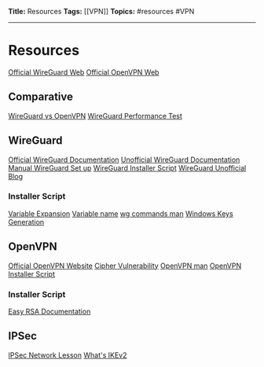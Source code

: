 **Title:** Resources
**Tags:** [[VPN]]
**Topics:** #resources #VPN

---
# Resources
[Official WireGuard Web](https://www.wireguard.com/)
[Official OpenVPN Web](https://openvpn.net/)

## Comparative
[WireGuard vs OpenVPN](https://restoreprivacy.com/vpn/wireguard-vs-openvpn/)
[WireGuard Performance Test](https://www.wireguard.com/performance/)

## WireGuard
[Official WireGuard Documentation](https://www.wireguard.com/)
[Unofficial WireGuard Documentation](https://github.com/pirate/wireguard-docs)
[Manual WireGuard Set up](https://www.digitalocean.com/community/tutorials/how-to-set-up-wireguard-on-ubuntu-20-04)
[WireGuard Installer Script](https://github.com/angristan/wireguard-install)
[WireGuard Unofficial Blog](https://www.procustodibus.com/blog/)

### Installer Script
[Variable Expansion](https://stackoverflow.com/questions/8515411/what-is-indirect-expansion-what-does-var-mean)
[Variable name](https://stackoverflow.com/questions/2634590/using-a-variable-to-refer-to-another-variable-in-bash)
[wg commands man](https://git.zx2c4.com/wireguard-tools/about/src/man/wg.8)
[Windows Keys Generation](https://www.smarthomebeginner.com/wireguard-windows-setup/)


## OpenVPN
[Official OpenVPN Website](https://openvpn.net/)
[Cipher Vulnerability](https://community.openvpn.net/openvpn/wiki/SWEET32)
[OpenVPN man](https://community.openvpn.net/openvpn/wiki/Openvpn24ManPage)
[OpenVPN Installer Script](https://raw.githubusercontent.com/Angristan/openvpn-install/master/openvpn-install.sh)

### Installer Script
[Easy RSA Documentation](https://easy-rsa.readthedocs.io/en/latest/#building-the-ca)


## IPSec
[IPSec Network Lesson](https://networklessons.com/cisco/ccie-routing-switching/ipsec-internet-protocol-security)
[What's IKEv2](**[https://www.vpnunlimited.com/help/vpn-protocols/ikev2-protocol](https://www.vpnunlimited.com/help/vpn-protocols/ikev2-protocol)**)



